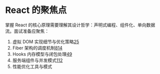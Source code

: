 # React 的聚焦点

掌握 React 的核心原理需要理解其设计哲学：声明式编程、组件化、单向数据流。面试准备应聚焦：

1. 虚拟 DOM 实现细节与优化策略[2](https://juejin.cn/post/6844903806715559943)[5](https://vue3js.cn/interview/React/React.html)
2. Fiber 架构的调度机制[8](https://www.cnblogs.com/xiatianweidao/p/17168684.html)[14](https://www.cnblogs.com/shirunfeng/p/18785743)
3. Hooks 内存模型与闭包处理[4](https://blog.csdn.net/mmc123125/article/details/142997376)[9](https://www.explainthis.io/zh-hans/swe/react)
4. 服务端组件与并发模式[1](https://github.com/ok3-8/when-i-using-react)[12](https://www.freecodecamp.org/chinese/news/react-interview-questions-and-answers/)
5. 性能优化工具与模式